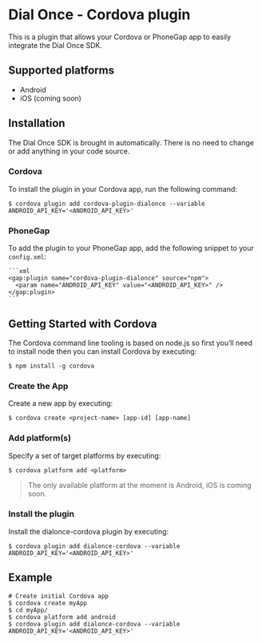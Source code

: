 # Dial Once - Cordova plugin

This is a plugin that allows your Cordova or PhoneGap app to easily integrate the Dial Once SDK.

## Supported platforms

- Android
- iOS (coming soon)


## Installation

The Dial Once SDK is brought in automatically. There is no need to change or add anything in your code source. 

### Cordova

To install the plugin in your Cordova app, run the following command:

    $ cordova plugin add cordova-plugin-dialonce --variable ANDROID_API_KEY='<ANDROID_API_KEY>'

### PhoneGap

To add the plugin to your PhoneGap app, add the following snippet to your `config.xml`:

	```xml
	<gap:plugin name="cordova-plugin-dialonce" source="npm">
	  <param name="ANDROID_API_KEY" value="<ANDROID_API_KEY>" />
	</gap:plugin>
	```

## Getting Started with Cordova

The Cordova command line tooling is based on node.js so first you’ll need to install node then you can install Cordova by executing:

	$ npm install -g cordova

### Create the App

Create a new app by executing:

	$ cordova create <project-name> [app-id] [app-name]

### Add platform(s)

Specify a set of target platforms by executing:

	$ cordova platform add <platform>

> The only available platform at the moment is Android, iOS is coming soon.

### Install the plugin

Install the dialonce-cordova plugin by executing:

	$ cordova plugin add dialonce-cordova --variable ANDROID_API_KEY='<ANDROID_API_KEY>'


## Example

	# Create initial Cordova app
	$ cordova create myApp
	$ cd myApp/
	$ cordova platform add android
	$ cordova plugin add dialonce-cordova --variable ANDROID_API_KEY='<ANDROID_API_KEY>'